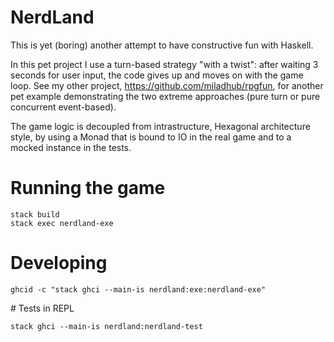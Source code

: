 # NerdLand

This is yet (boring) another attempt to have constructive fun with Haskell.

In this pet project I use a turn-based strategy "with a twist": after waiting 3 seconds for user input, the code gives up and moves on with the game loop. See my other project, <https://github.com/miladhub/rpgfun>, for another pet example demonstrating the two extreme approaches (pure turn or pure concurrent event-based).

The game logic is decoupled from intrastructure, Hexagonal architecture style, by using a Monad that is bound to IO in the real game and to a mocked instance in the tests.

# Running the game

    stack build
    stack exec nerdland-exe

# Developing

    ghcid -c "stack ghci --main-is nerdland:exe:nerdland-exe"

# Tests in REPL

    stack ghci --main-is nerdland:nerdland-test

